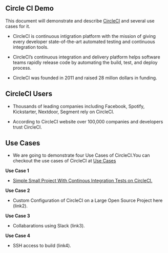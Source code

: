 ## Circle CI Demo

This document will demonstrate and describe [CircleCI](https://circleci.com/) and several use cases for it.

* CircleCI is continuous intigration platform with the mission of giving every developer state-of-the-art automated testing and continuous integration tools.

* CircleCI’s continuous integration and delivery platform helps software teams rapidly release code  by automating the build, test, and deploy process.


* CircleCI was founded in 2011 and  raised 28 millon dollars in funding.

## CircleCI Users

* Thousands of leading companies including Facebook, Spotify, Kickstarter, Nextdoor, Segment  rely on CircleCI.

* According to CircleCI website over 100,000 companies and developers trust CircleCI.

## Use Cases

* We are going to demonstrate four Use Cases of CircleCI.You can checkout the use cases of CircleCI at [Use Cases](https://github.com/YSU-CSIS-SE/csci-5802-tooldemo-circleci/blob/master/UseCases.md)

**Use Case 1**

* [Simple Small Project With Continous Integration Tests on CircleCI.](simple-small-project)

**Use Case 2**

* Custom Configuration of CircleCI on a Large Open Source Project here (link2).

**Use Case 3**

* Collabarations using Slack (link3).

**Use Case 4**

* SSH access to build (link4).


